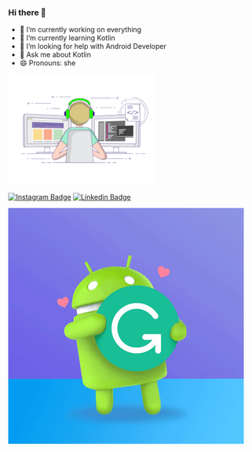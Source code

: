### Hi there 👋

- 🔭 I’m currently working on everything 
- 🌱 I’m currently learning Kotlin
- 🤔 I’m looking for help with Android Developer 
- 💬 Ask me about Kotlin
- 😄 Pronouns: she
<img src="Online Coding classes for Kids _ ZugZwang Academy.gif" width="auto">


[![Instagram Badge](https://img.shields.io/badge/-Instagram-C13584?style=flat-quare&labelColor=C13584&logo=instagram&logoColor=white&link=link)](https://www.instagram.com/_s.busra/) 
[![Linkedin Badge](https://img.shields.io./badge/busragul-%20on%20linkedin-blue?style=for-the-badge&logo=linkedin)](https://www.linkedin.com/in/sevim-b%C3%BC%C5%9Fra-g%C3%BCl-3b07a523b/)

<img src="giphy.gif" width="auto">
